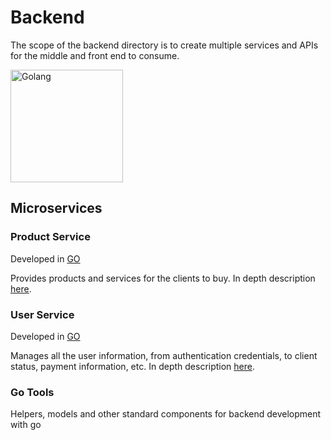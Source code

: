 # Backend

The scope of the backend directory is to create multiple services and APIs for the middle and front end to consume.

<img align="center" alt="Golang" width="180px" src="https://danielrosiles.com/wp-content/uploads/2020/05/Golang.png" />


## Microservices

### Product Service

Developed in [GO](https://github.com/golang/go)

Provides products and services for the clients to buy.
In depth description [here](https://github.com/realfranser/fullstack-toolbox/back/inventory-product-service).

### User Service

Developed in [GO](https://github.com/golang/go)

Manages all the user information, from authentication credentials, to client status, payment information, etc.
In depth description [here](https://github.com/realfranser/fullstack-toolbox/back/inventory-product-service).

### Go Tools

Helpers, models and other standard components for backend development with go

